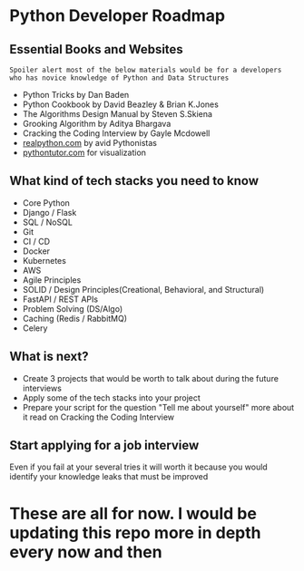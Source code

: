# Python Developer Roadmap
## Essential Books and Websites
``Spoiler alert most of the below materials would be for a developers who has novice knowledge of Python and Data Structures``
- Python Tricks by Dan Baden
- Python Cookbook by David Beazley & Brian K.Jones
- The Algorithms Design Manual by Steven S.Skiena
- Grooking Algorithm by Aditya Bhargava
- Cracking the Coding Interview by Gayle Mcdowell
- [realpython.com](https://realpython.com/) by avid Pythonistas
- [pythontutor.com](https://pythontutor.com/) for visualization
## What kind of tech stacks you need to know
- Core Python
- Django / Flask
- SQL / NoSQL
- Git
- CI / CD
- Docker
- Kubernetes
- AWS
- Agile Principles
- SOLID / Design Principles(Creational, Behavioral, and Structural)
- FastAPI / REST APIs
- Problem Solving (DS/Algo)
- Caching (Redis / RabbitMQ)
- Celery
## What is next?
- Create 3 projects that would be worth to talk about during the future interviews
- Apply some of the tech stacks into your project
- Prepare your script for the question "Tell me about yourself" more about it read on Cracking the Coding Interview
## Start applying for a job interview
Even if you fail at your several tries it will worth it because you would identify your knowledge leaks that must be improved

# These are all for now. I would be updating this repo more in depth every now and then
